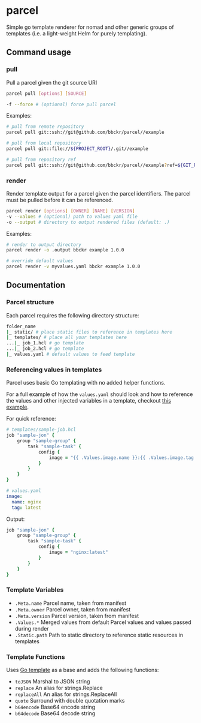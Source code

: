 # parcel
Simple go template renderer for nomad and other generic groups of templates (i.e. a light-weight Helm for purely templating).

## Command usage
### pull
Pull a parcel given the git source URI
``` bash
parcel pull [options] [SOURCE]

-f --force # (optional) force pull parcel
```
Examples:
``` bash
# pull from remote repository
parcel pull git::ssh://git@github.com/bbckr/parcel//example

# pull from local repository
parcel pull git::file://${PROJECT_ROOT}/.git//example

# pull from repository ref
parcel pull git::ssh://git@github.com/bbckr/parcel//example?ref=${GIT_REF}
```
### render
Render template output for a parcel given the parcel identifiers. The parcel must be pulled before it can be referenced.
``` bash
parcel render [options] [OWNER] [NAME] [VERSION]
-v --values # (optional) path to values yaml file
-o --output # directory to output rendered files (default: .)
```

Examples:
``` bash
# render to output directory
parcel render -o .output bbckr example 1.0.0

# override default values
parcel render -v myvalues.yaml bbckr example 1.0.0
```

## Documentation
### Parcel structure
Each parcel requires the following directory structure:
``` bash
folder_name
|_ static/ # place static files to reference in templates here
|_ templates/ # place all your templates here
...|_ job_1.hcl # go template
...|_ job_2.hcl # go template
|_ values.yaml # default values to feed template
```
### Referencing values in templates
Parcel uses basic Go templating with no added helper functions.

For a full example of how the `values.yaml` should look and how to reference the values and other injected variables in a template, checkout [this example](/example).

For quick reference:

``` ruby
# templates/sample-job.hcl
job "sample-jon" {
    group "sample-group" {
        task "sample-task" {
            config {
                image = "{{ .Values.image.name }}:{{ .Values.image.tag }}"
            }
        }
    }
}
```

``` yaml
# values.yaml
image:
  name: nginx
  tag: latest
```
Output:
``` ruby
job "sample-jon" {
    group "sample-group" {
        task "sample-task" {
            config {
                image = "nginx:latest"
            }
        }
    }
}
```
### Template Variables
- `.Meta.name` Parcel name, taken from manifest
- `.Meta.owner` Parcel owner, taken from manifest
- `.Meta.version` Parcel version, taken from manifest
- `.Values.*` Merged values from default Parcel values and values passed during render
- `.Static.path` Path to static directory to reference static resources in templates

### Template Functions
Uses [Go template](https://golang.org/pkg/text/template/) as a base and adds the following functions:
- `toJSON` Marshal to JSON string
- `replace` An alias for strings.Replace
- `replaceAll` An alias for strings.ReplaceAll
- `quote` Surround with double quotation marks
- `b64encode` Base64 encode string
- `b64decode` Base64 decode string

